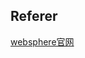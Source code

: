 ## Referer

[websphere官网](https://www.ibm.com/cn-zh/products/websphere-hybrid-edition?utm_content=SRCWW&p1=Search&p4=43700070620458341&p5=1&gclid=CMrw5ILEmfsCFRQEvAodWvkPig&gclsrc=ds)